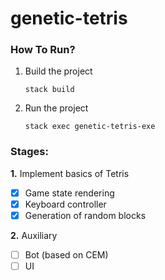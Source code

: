# genetic-tetris

### How To Run?
1. Build the project
    ```
    stack build
    ```
2. Run the project
    ```
    stack exec genetic-tetris-exe
    ```

### Stages:

**1.** Implement basics of Tetris
- [X] Game state rendering
- [X] Keyboard controller
- [X] Generation of random blocks

**2.** Auxiliary
- [ ] Bot (based on CEM)
- [ ] UI
